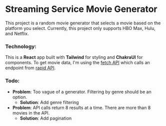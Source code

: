 # Streaming Service Movie Generator
This project is a random movie generator that selects a movie based on the platform you select. Currently, this project only supports HBO Max, Hulu, and Netflix.

### Technology:
This is a **React** app built with **Tailwind** for styling and **ChakraUI** for components. To get movie data, I'm using the [fetch API](https://developer.mozilla.org/en-US/docs/Web/API/Fetch_API) which calls an endpoint from [rapid API](https://rapidapi.com/).

### Todo:
- **Problem**: Too vague of a generator. Filtering by genre should be an option.
   - **Solution**: Add genre filtering
- **Problem**: API calls return 8 results at a time. There are more than 8 movies in the API.
   - **Solution**: Add pagination
